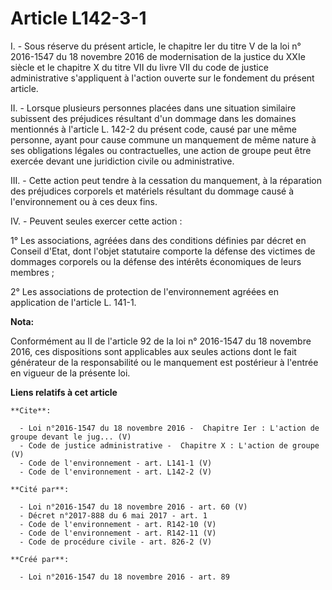 # Article L142-3-1

I. - Sous réserve du présent article, le chapitre Ier du titre V de la loi n° 2016-1547 du 18 novembre 2016 de modernisation
de la justice du XXIe siècle et le chapitre X du titre VII du livre VII du code de justice administrative s'appliquent à
l'action ouverte sur le fondement du présent article. 

II. - Lorsque plusieurs personnes placées dans une situation similaire subissent des préjudices résultant d'un dommage dans
les domaines mentionnés à l'article L. 142-2 du présent code, causé par une même personne, ayant pour cause commune un
manquement de même nature à ses obligations légales ou contractuelles, une action de groupe peut être exercée devant une
juridiction civile ou administrative. 

III. - Cette action peut tendre à la cessation du manquement, à la réparation des préjudices corporels et matériels résultant
du dommage causé à l'environnement ou à ces deux fins. 

IV. - Peuvent seules exercer cette action : 

1° Les associations, agréées dans des conditions définies par décret en Conseil d'Etat, dont l'objet statutaire comporte la
défense des victimes de dommages corporels ou la défense des intérêts économiques de leurs membres ; 

2° Les associations de protection de l'environnement agréées en application de l'article L. 141-1.

**Nota:**

Conformément au II de l'article 92 de la loi n° 2016-1547 du 18 novembre 2016, ces dispositions sont applicables aux seules
actions dont le fait générateur de la responsabilité ou le manquement est postérieur à l'entrée en vigueur de la présente
loi.

**Liens relatifs à cet article**

	**Cite**:

	  - Loi n°2016-1547 du 18 novembre 2016 -  Chapitre Ier : L'action de groupe devant le jug... (V)
	  - Code de justice administrative -  Chapitre X : L'action de groupe  (V)
	  - Code de l'environnement - art. L141-1 (V)
	  - Code de l'environnement - art. L142-2 (V)

	**Cité par**:

	  - Loi n°2016-1547 du 18 novembre 2016 - art. 60 (V)
	  - Décret n°2017-888 du 6 mai 2017 - art. 1
	  - Code de l'environnement - art. R142-10 (V)
	  - Code de l'environnement - art. R142-11 (V)
	  - Code de procédure civile - art. 826-2 (V)

	**Créé par**:

	  - Loi n°2016-1547 du 18 novembre 2016 - art. 89
